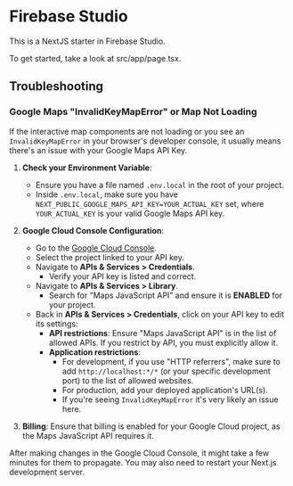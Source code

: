# Firebase Studio

This is a NextJS starter in Firebase Studio.

To get started, take a look at src/app/page.tsx.

## Troubleshooting

### Google Maps "InvalidKeyMapError" or Map Not Loading

If the interactive map components are not loading or you see an `InvalidKeyMapError` in your browser's developer console, it usually means there's an issue with your Google Maps API Key.

1.  **Check your Environment Variable**:
    *   Ensure you have a file named `.env.local` in the root of your project.
    *   Inside `.env.local`, make sure you have `NEXT_PUBLIC_GOOGLE_MAPS_API_KEY=YOUR_ACTUAL_KEY` set, where `YOUR_ACTUAL_KEY` is your valid Google Maps API key.

2.  **Google Cloud Console Configuration**:
    *   Go to the [Google Cloud Console](https://console.cloud.google.com/).
    *   Select the project linked to your API key.
    *   Navigate to **APIs & Services > Credentials**.
        *   Verify your API key is listed and correct.
    *   Navigate to **APIs & Services > Library**.
        *   Search for "Maps JavaScript API" and ensure it is **ENABLED** for your project.
    *   Back in **APIs & Services > Credentials**, click on your API key to edit its settings:
        *   **API restrictions**: Ensure "Maps JavaScript API" is in the list of allowed APIs. If you restrict by API, you must explicitly allow it.
        *   **Application restrictions**:
            *   For development, if you use "HTTP referrers", make sure to add `http://localhost:*/*` (or your specific development port) to the list of allowed websites.
            *   For production, add your deployed application's URL(s).
            *   If you're seeing `InvalidKeyMapError` it's very likely an issue here.

3.  **Billing**: Ensure that billing is enabled for your Google Cloud project, as the Maps JavaScript API requires it.

After making changes in the Google Cloud Console, it might take a few minutes for them to propagate. You may also need to restart your Next.js development server.
